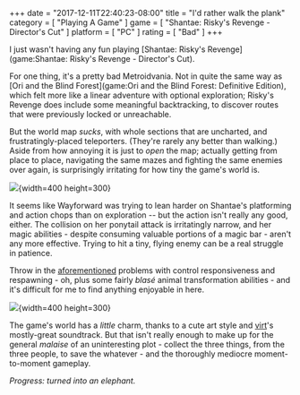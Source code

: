 +++
date = "2017-12-11T22:40:23-08:00"
title = "I'd rather walk the plank"
category = [ "Playing A Game" ]
game = [ "Shantae: Risky's Revenge - Director's Cut" ]
platform = [ "PC" ]
rating = [ "Bad" ]
+++

I just wasn't having any fun playing [Shantae: Risky's Revenge](game:Shantae: Risky's Revenge - Director's Cut).

For one thing, it's a pretty bad Metroidvania.  Not in quite the same way as [Ori and the Blind Forest](game:Ori and the Blind Forest: Definitive Edition), which felt more like a linear adventure with optional exploration; Risky's Revenge does include some meaningful backtracking, to discover routes that were previously locked or unreachable.

But the world map <i>sucks</i>, with whole sections that are uncharted, and frustratingly-placed teleporters.  (They're rarely any better than walking.)  Aside from how annoying it is just to <i>open</i> the map; actually getting from place to place, navigating the same mazes and fighting the same enemies over again, is surprisingly irritating for how tiny the game's world is.

![]($SiteBaseURL$shantae_riskysrevenge_dopeykid.jpg){width=400 height=300}

It seems like Wayforward was trying to lean harder on Shantae's platforming and action chops than on exploration -- but the action isn't really any good, either.  The collision on her ponytail attack is irritatingly narrow, and her magic abilities - despite consuming valuable portions of a magic bar - aren't any more effective.  Trying to hit a tiny, flying enemy can be a real struggle in patience.

Throw in the [aforementioned]($SiteBaseURL$2017/12/03/pixelated-booty/) problems with control responsiveness and respawning - oh, plus some fairly <i>blas&eacute;</i> animal transformation abilities - and it's difficult for me to find anything enjoyable in here.

![]($SiteBaseURL$shantae_riskysrevenge_kiss.jpg){width=400 height=300}

The game's world has a <i>little</i> charm, thanks to a cute art style and <a href="https://virt.bandcamp.com/">virt</a>'s mostly-great soundtrack.  But that isn't really enough to make up for the general <i>malaise</i> of an uninteresting plot - collect the three things, from the three people, to save the whatever - and the thoroughly mediocre moment-to-moment gameplay.

<i>Progress: turned into an elephant.</i>
